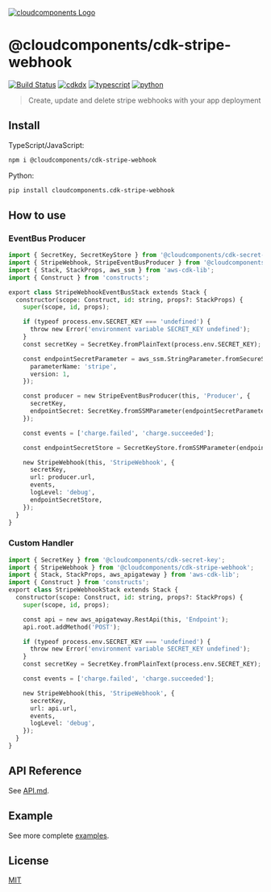 [![cloudcomponents Logo](https://raw.githubusercontent.com/cloudcomponents/cdk-constructs/master/logo.png)](https://github.com/cloudcomponents/cdk-constructs)

# @cloudcomponents/cdk-stripe-webhook

[![Build Status](https://github.com/cloudcomponents/cdk-constructs/workflows/Build/badge.svg)](https://github.com/cloudcomponents/cdk-constructs/actions?query=workflow=Build)
[![cdkdx](https://img.shields.io/badge/buildtool-cdkdx-blue.svg)](https://github.com/hupe1980/cdkdx)
[![typescript](https://img.shields.io/badge/jsii-typescript-blueviolet.svg)](https://www.npmjs.com/package/@cloudcomponents/cdk-stripe-webhook)
[![python](https://img.shields.io/badge/jsii-python-blueviolet.svg)](https://pypi.org/project/cloudcomponents.cdk-stripe-webhook/)

> Create, update and delete stripe webhooks with your app deployment

## Install

TypeScript/JavaScript:

```bash
npm i @cloudcomponents/cdk-stripe-webhook
```

Python:

```bash
pip install cloudcomponents.cdk-stripe-webhook
```

## How to use

### EventBus Producer

```python
import { SecretKey, SecretKeyStore } from '@cloudcomponents/cdk-secret-key';
import { StripeWebhook, StripeEventBusProducer } from '@cloudcomponents/cdk-stripe-webhook';
import { Stack, StackProps, aws_ssm } from 'aws-cdk-lib';
import { Construct } from 'constructs';

export class StripeWebhookEventBusStack extends Stack {
  constructor(scope: Construct, id: string, props?: StackProps) {
    super(scope, id, props);

    if (typeof process.env.SECRET_KEY === 'undefined') {
      throw new Error('environment variable SECRET_KEY undefined');
    }
    const secretKey = SecretKey.fromPlainText(process.env.SECRET_KEY);

    const endpointSecretParameter = aws_ssm.StringParameter.fromSecureStringParameterAttributes(this, 'Param', {
      parameterName: 'stripe',
      version: 1,
    });

    const producer = new StripeEventBusProducer(this, 'Producer', {
      secretKey,
      endpointSecret: SecretKey.fromSSMParameter(endpointSecretParameter),
    });

    const events = ['charge.failed', 'charge.succeeded'];

    const endpointSecretStore = SecretKeyStore.fromSSMParameter(endpointSecretParameter);

    new StripeWebhook(this, 'StripeWebhook', {
      secretKey,
      url: producer.url,
      events,
      logLevel: 'debug',
      endpointSecretStore,
    });
  }
}
```

### Custom Handler

```python
import { SecretKey } from '@cloudcomponents/cdk-secret-key';
import { StripeWebhook } from '@cloudcomponents/cdk-stripe-webhook';
import { Stack, StackProps, aws_apigateway } from 'aws-cdk-lib';
import { Construct } from 'constructs';
export class StripeWebhookStack extends Stack {
  constructor(scope: Construct, id: string, props?: StackProps) {
    super(scope, id, props);

    const api = new aws_apigateway.RestApi(this, 'Endpoint');
    api.root.addMethod('POST');

    if (typeof process.env.SECRET_KEY === 'undefined') {
      throw new Error('environment variable SECRET_KEY undefined');
    }
    const secretKey = SecretKey.fromPlainText(process.env.SECRET_KEY);

    const events = ['charge.failed', 'charge.succeeded'];

    new StripeWebhook(this, 'StripeWebhook', {
      secretKey,
      url: api.url,
      events,
      logLevel: 'debug',
    });
  }
}
```

## API Reference

See [API.md](https://github.com/cloudcomponents/cdk-constructs/tree/master/packages/cdk-stripe-webhook/API.md).

## Example

See more complete [examples](https://github.com/cloudcomponents/cdk-constructs/tree/master/examples).

## License

[MIT](https://github.com/cloudcomponents/cdk-constructs/tree/master/packages/cdk-stripe-webhook/LICENSE)
